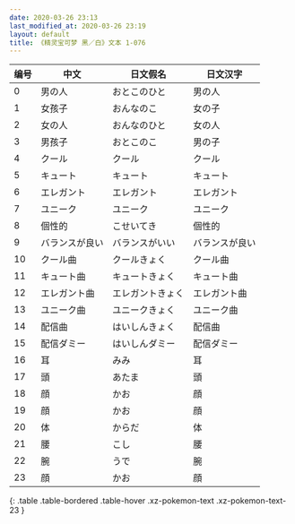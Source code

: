 ```yaml
---
date: 2020-03-26 23:13
last_modified_at: 2020-03-26 23:19
layout: default
title: 《精灵宝可梦 黑／白》文本 1-076
---
```

| 编号 | 中文 | 日文假名 | 日文汉字 |
| ---- | ---- | ---- | --- |
| 0 | 男の人 | おとこのひと | 男の人 |
| 1 | 女孩子 | おんなのこ | 女の子 |
| 2 | 女の人 | おんなのひと | 女の人 |
| 3 | 男孩子 | おとこのこ | 男の子 |
| 4 | クール | クール | クール |
| 5 | キュート | キュート | キュート |
| 6 | エレガント | エレガント | エレガント |
| 7 | ユニーク | ユニーク | ユニーク |
| 8 | 個性的 | こせいてき | 個性的 |
| 9 | バランスが良い | バランスがいい | バランスが良い |
| 10 | クール曲 | クールきょく | クール曲 |
| 11 | キュート曲 | キュートきょく | キュート曲 |
| 12 | エレガント曲 | エレガントきょく | エレガント曲 |
| 13 | ユニーク曲 | ユニークきょく | ユニーク曲 |
| 14 | 配信曲 | はいしんきょく | 配信曲 |
| 15 | 配信ダミー | はいしんダミー | 配信ダミー |
| 16 | 耳 | みみ | 耳 |
| 17 | 頭 | あたま | 頭 |
| 18 | 顔 | かお | 顔 |
| 19 | 顔 | かお | 顔 |
| 20 | 体 | からだ | 体 |
| 21 | 腰 | こし | 腰 |
| 22 | 腕 | うで | 腕 |
| 23 | 顔 | かお | 顔 |
{: .table .table-bordered .table-hover .xz-pokemon-text .xz-pokemon-text-23 }